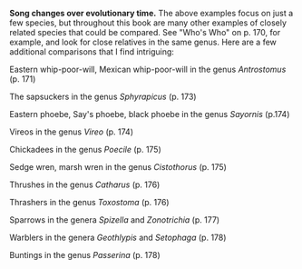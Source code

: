 **Song changes over evolutionary time.** The above examples focus on just a few species, but throughout this book are many other examples of closely related species that could be compared. See "Who's Who" on p. 170, for example, and look for close relatives in the same genus. Here are a few additional comparisons that I find intriguing:

Eastern whip-poor-will, Mexican whip-poor-will in the genus *Antrostomus* (p. 171)

The sapsuckers in the genus *Sphyrapicus* (p. 173)

Eastern phoebe, Say's phoebe, black phoebe in the genus *Sayornis* (p.174)

Vireos in the genus *Vireo* (p. 174)

Chickadees in the genus *Poecile* (p. 175)

Sedge wren, marsh wren in the genus *Cistothorus* (p. 175)

Thrushes in the genus *Catharus* (p. 176)

Thrashers in the genus *Toxostoma* (p. 176)

Sparrows in the genera *Spizella* and *Zonotrichia* (p. 177)

Warblers in the genera *Geothlypis* and *Setophaga* (p. 178)

Buntings in the genus *Passerina* (p. 178)
